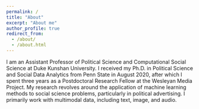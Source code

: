 ```yaml
---
permalink: /
title: "About"
excerpt: "About me"
author_profile: true
redirect_from: 
  - /about/
  - /about.html
---
```


I am an Assistant Professor of Political Science and Computational Social Science at Duke Kunshan University. I received my Ph.D. in Political Science and Social Data Analytics from Penn State in August 2020, after which I spent three years as a Postdoctoral Research Fellow at the Wesleyan Media Project.  My research revolves around the application of machine learning methods to social science problems, particularly in political advertising. I primarily work with multimodal data, including text, image, and audio.